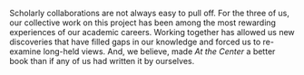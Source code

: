 Scholarly collaborations are not always easy to pull off. For the three of us, our collective work on this project has been among the most rewarding experiences of our academic careers. Working together has allowed us new discoveries that have filled gaps in our knowledge and forced us to re-examine long-held views. And, we believe, made *At the Center* a better book than if any of us had written it by ourselves.
